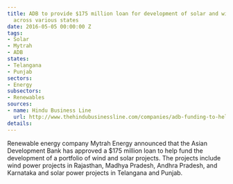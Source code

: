 ```yaml
---
title: ADB to provide $175 million loan for development of solar and wind projects
  across various states
date: 2016-05-05 00:00:00 Z
tags:
- Solar
- Mytrah
- ADB
states:
- Telangana
- Punjab
sectors:
- Energy
subsectors:
- Renewables
sources:
- name: Hindu Business Line
  url: http://www.thehindubusinessline.com/companies/adb-funding-to-help-mytrah-energy-to-take-up-wind-solar-projects/article8532597.ece
details: 
---
```


Renewable energy company Mytrah Energy announced that the Asian Development Bank has approved a $175 million loan to help fund the development of a portfolio of wind and solar projects. The projects include wind power projects in Rajasthan, Madhya Pradesh, Andhra Pradesh, and Karnataka and solar power projects in Telangana and Punjab.
